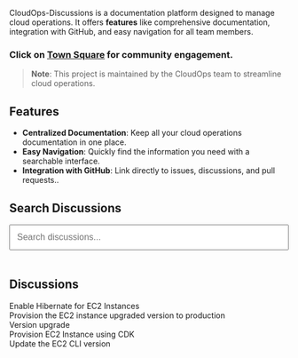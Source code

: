 <link rel="stylesheet" href="{{ site.baseurl }}/assets/css/style.css">

CloudOps-Discussions is a documentation platform designed to manage cloud operations. It offers **features** like comprehensive documentation, integration with GitHub, and easy navigation for all team members.

### Click on [Town Square](https://github.com/vchinnap/CloudOps-Discussions/discussions/categories/town-square) for community engagement.

> **Note**: This project is maintained by the CloudOps team to streamline cloud operations.

## Features
- **Centralized Documentation**: Keep all your cloud operations documentation in one place.
- **Easy Navigation**: Quickly find the information you need with a searchable interface.
- **Integration with GitHub**: Link directly to issues, discussions, and pull requests..

## Search Discussions

<input type="text" id="searchInput" onkeyup="searchDiscussions()" placeholder="Search discussions..." style="width: 100%; padding: 12px; font-size: 16px; margin-bottom: 20px;"/>

## Discussions

<div id="discussions">
    <div class="discussion-item">Enable Hibernate for EC2 Instances</div>
    <div class="discussion-item">Provision the EC2 instance upgraded version to production</div>
    <div class="discussion-item">Version upgrade</div>
    <div class="discussion-item">Provision EC2 Instance using CDK</div>
    <div class="discussion-item">Update the EC2 CLI version</div>
    <!-- Add more discussion items as needed -->
</div>

<script src="scripts.js"></script>
